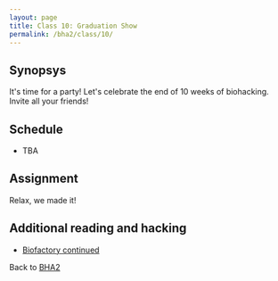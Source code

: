```yaml
---
layout: page
title: Class 10: Graduation Show
permalink: /bha2/class/10/
---
```


## Synopsys

It's time for a party! Let's celebrate the end of 10 weeks of biohacking. Invite all your friends!

## Schedule

* TBA

## Assignment

Relax, we made it!

## Additional reading and hacking

* [Biofactory continued](/bha2/continued/)

Back to [BHA2](/bha2/)